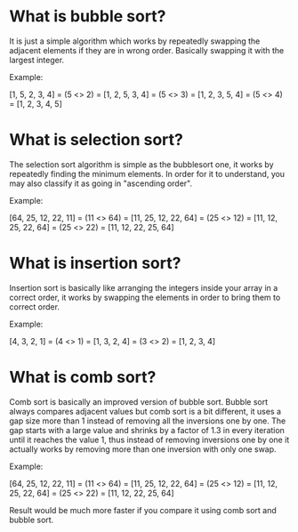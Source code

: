 # What is bubble sort?

It is just a simple algorithm which works by repeatedly swapping the adjacent elements if they are in wrong order. Basically swapping it with the largest integer.

Example:

[1, 5, 2, 3, 4] = (5 <> 2) = [1, 2, 5, 3, 4] = (5 <> 3) = [1, 2, 3, 5, 4] = (5 <> 4) = [1, 2, 3, 4, 5]

# What is selection sort?

The selection sort algorithm is simple as the bubblesort one, it works by repeatedly finding the minimum elements. In order for it to understand, you may also classify it as going in "ascending order".

Example:

[64, 25, 12, 22, 11] = (11 <> 64) = [11, 25, 12, 22, 64] = (25 <> 12) = [11, 12, 25, 22, 64] = (25 <> 22) = [11, 12, 22, 25, 64]

# What is insertion sort?

Insertion sort is basically like arranging the integers inside your array in a correct order, it works by swapping the elements in order to bring them to correct order.

Example:

[4, 3, 2, 1] = (4 <> 1) = [1, 3, 2, 4] = (3 <> 2) = [1, 2, 3, 4]

# What is comb sort?

Comb sort is basically an improved version of bubble sort. Bubble sort always compares adjacent values but comb sort is a bit different, it uses a gap size more than 1 instead of removing all the inversions one by one. The gap starts with a large value and shrinks by a factor of 1.3 in every iteration until it reaches the value 1, thus instead of removing inversions one by one it actually works by removing more than one inversion with only one swap.

Example:

[64, 25, 12, 22, 11] = (11 <> 64) = [11, 25, 12, 22, 64] = (25 <> 12) = [11, 12, 25, 22, 64] = (25 <> 22) = [11, 12, 22, 25, 64]

Result would be much more faster if you compare it using comb sort and bubble sort.

